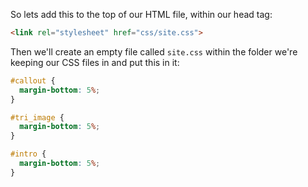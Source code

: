So lets add this to the top of our HTML file, within our head tag:

```html
<link rel="stylesheet" href="css/site.css">
```

Then we'll create an empty file called `site.css` within the folder we're keeping our CSS files in and put this in it:

```css
#callout {
  margin-bottom: 5%;
}

#tri_image {
  margin-bottom: 5%;
}

#intro {
  margin-bottom: 5%;
}
```
